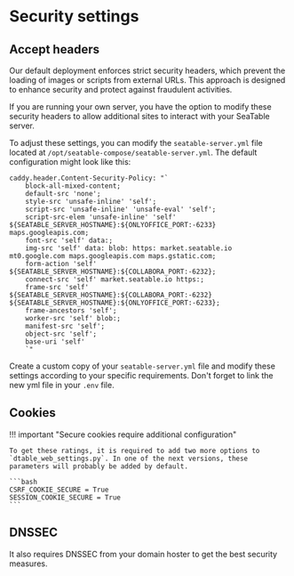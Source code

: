 # Security settings

## Accept headers

Our default deployment enforces strict security headers, which prevent the loading of images or scripts from external URLs. This approach is designed to enhance security and protect against fraudulent activities.

If you are running your own server, you have the option to modify these security headers to allow additional sites to interact with your SeaTable server.

To adjust these settings, you can modify the `seatable-server.yml` file located at `/opt/seatable-compose/seatable-server.yml`. The default configuration might look like this:

```
caddy.header.Content-Security-Policy: "`
    block-all-mixed-content;
    default-src 'none';
    style-src 'unsafe-inline' 'self';
    script-src 'unsafe-inline' 'unsafe-eval' 'self';
    script-src-elem 'unsafe-inline' 'self' ${SEATABLE_SERVER_HOSTNAME}:${ONLYOFFICE_PORT:-6233} maps.googleapis.com;
    font-src 'self' data:;
    img-src 'self' data: blob: https: market.seatable.io mt0.google.com maps.googleapis.com maps.gstatic.com;
    form-action 'self' ${SEATABLE_SERVER_HOSTNAME}:${COLLABORA_PORT:-6232};
    connect-src 'self' market.seatable.io https:;
    frame-src 'self' ${SEATABLE_SERVER_HOSTNAME}:${COLLABORA_PORT:-6232} ${SEATABLE_SERVER_HOSTNAME}:${ONLYOFFICE_PORT:-6233};
    frame-ancestors 'self';
    worker-src 'self' blob:;
    manifest-src 'self';
    object-src 'self';
    base-uri 'self'
    `"
```

Create a custom copy of your `seatable-server.yml` file and modify these settings according to your specific requirements. Don't forget to link the new yml file in your `.env` file.

## Cookies

!!! important "Secure cookies require additional configuration"

    To get these ratings, it is required to add two more options to `dtable_web_settings.py`. In one of the next versions, these parameters will probably be added by default.

    ```bash
    CSRF_COOKIE_SECURE = True
    SESSION_COOKIE_SECURE = True
    ```

## DNSSEC

It also requires DNSSEC from your domain hoster to get the best security measures.
